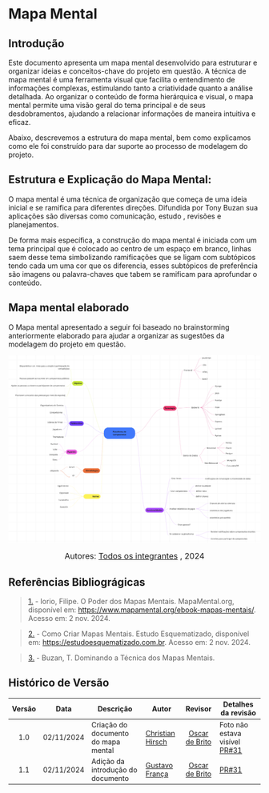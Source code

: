 # Mapa Mental

## Introdução
Este documento apresenta um mapa mental desenvolvido para estruturar e organizar ideias e conceitos-chave do projeto em questão. A técnica de mapa mental é uma ferramenta visual que facilita o entendimento de informações complexas, estimulando tanto a criatividade quanto a análise detalhada. Ao organizar o conteúdo de forma hierárquica e visual, o mapa mental permite uma visão geral do tema principal e de seus desdobramentos, ajudando a relacionar informações de maneira intuitiva e eficaz.

Abaixo, descrevemos a estrutura do mapa mental, bem como explicamos como ele foi construído para dar suporte ao processo de modelagem do projeto.

## Estrutura e Explicação do Mapa Mental: 
O mapa mental é uma técnica de organização que começa de uma ideia inicial e se ramifica para diferentes direções. Difundida por Tony Buzan sua aplicações são diversas como comunicação, estudo , revisões e planejamentos.

De forma mais específica, a construção do mapa mental é iniciada com um tema principal que é colocado ao centro de um espaço em branco, linhas saem desse tema simbolizando ramificações que se ligam com subtópicos tendo cada um uma cor que os diferencia, esses subtópicos de preferência são imagens ou palavra-chaves que tabem se ramificam para aprofundar o conteúdo. 

## Mapa mental elaborado
O Mapa mental apresentado a seguir foi baseado no brainstorming anteriormente elaborado para ajudar a organizar as sugestões da modelagem do projeto em questão.

![](../Assets/mapamental.png)

<font size="3"><p style="text-align: center"> Autores: <a href="https://unbarqdsw2024-2.github.io/2024.2_G4_Esporte_Entrega_01/#/" target="_blank">Todos os integrantes</a> , 2024</p></font>

## Referências Bibliográgicas 
> <a id="REF1" href="#anchor_1">1.</a> - Iorio, Filipe. O Poder dos Mapas Mentais. MapaMental.org, disponível em: <https://www.mapamental.org/ebook-mapas-mentais/>. Acesso em: 2 nov. 2024.

> <a id="REF1" href="#anchor_1">2.</a> - Como Criar Mapas Mentais. Estudo Esquematizado, disponível em: <https://estudoesquematizado.com.br>. Acesso em: 2 nov. 2024.

> <a id="REF1" href="#anchor_1">3.</a> - Buzan, T. Dominando a Técnica dos Mapas Mentais. 

## Histórico de Versão

|Versão|Data|Descrição|Autor|Revisor| Detalhes da revisão |
|:----:|----|---------|-----|:-------:|-----| 
| 1.0 | 02/11/2024 | Criação do documento do mapa mental | [Christian Hirsch](https://github.com/) | [Oscar de Brito](https://github.com/OscarDeBrito) | Foto não estava visível [PR#31](https://github.com/UnBArqDsw2024-2/2024.2_G4_Esporte_Entrega_01/pull/31)|
| 1.1 | 02/11/2024 | Adição da introdução do documento | [Gustavo França](https://github.com/gustavofbs) | [Oscar de Brito](https://github.com/OscarDeBrito) | [PR#31](https://github.com/UnBArqDsw2024-2/2024.2_G4_Esporte_Entrega_01/pull/31) || 

